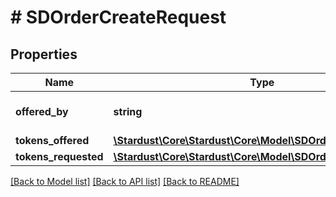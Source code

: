 # # SDOrderCreateRequest

## Properties

Name | Type | Description | Notes
------------ | ------------- | ------------- | -------------
**offered_by** | **string** | PlayerId creating the order |
**tokens_offered** | [**\Stardust\Core\Stardust\Core\Model\SDOrderCreateTokens[]**](SDOrderCreateTokens.md) |  |
**tokens_requested** | [**\Stardust\Core\Stardust\Core\Model\SDOrderCreateTokens[]**](SDOrderCreateTokens.md) |  |

[[Back to Model list]](../../README.md#models) [[Back to API list]](../../README.md#endpoints) [[Back to README]](../../README.md)
